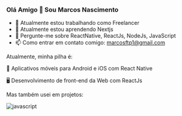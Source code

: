 ### Olá Amigo 👋 Sou Marcos Nascimento

- 🔭 Atualmente estou trabalhando como Freelancer
- 🌱 Atualmente estou aprendendo Nextjs
- 💬 Pergunte-me sobre ReactNative, ReactJs, NodeJs, JavaScript
- 📫 Como entrar em contato comigo: marcosftp1@gmail.com

Atualmente, minha pilha é:

📱 Aplicativos móveis para Android e iOS com React Native

🖥 Desenvolvimento de front-end da Web com ReactJs

Mas também usei em projetos:

![javascript](https://user-images.githubusercontent.com/62677231/147481439-e8ab22e2-fee7-4986-8c3e-b12ccb4abe63.png)
